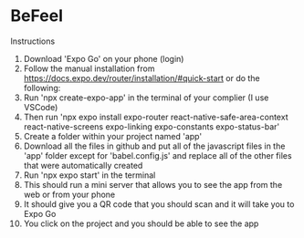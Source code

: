 # BeFeel

Instructions
1. Download 'Expo Go' on your phone (login)
2. Follow the manual installation from https://docs.expo.dev/router/installation/#quick-start or do the following:
4. Run 'npx create-expo-app' in the terminal of your complier (I use VSCode)
5. Then run 'npx expo install expo-router react-native-safe-area-context react-native-screens expo-linking expo-constants expo-status-bar'
6. Create a folder within your project named 'app'
7. Download all the files in github and put all of the javascript files in the 'app' folder except for 'babel.config.js' and replace all of the other files that were automatically created
8. Run 'npx expo start' in the terminal 
9. This should run a mini server that allows you to see the app from the web or from your phone
10. It should give you a QR code that you should scan and it will take you to Expo Go
11. You click on the project and you should be able to see the app
